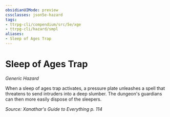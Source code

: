 ```yaml
---
obsidianUIMode: preview
cssclasses: json5e-hazard
tags:
- ttrpg-cli/compendium/src/5e/xge
- ttrpg-cli/hazard/smpl
aliases:
- Sleep of Ages Trap
---
```

# Sleep of Ages Trap
*Generic Hazard*  

When a sleep of ages trap activates, a pressure plate unleashes a spell that threatens to send intruders into a deep slumber. The dungeon's guardians can then more easily dispose of the sleepers.

*Source: Xanathar's Guide to Everything p. 114*